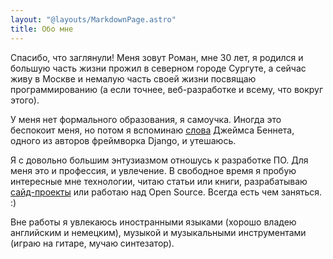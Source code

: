 ```yaml
---
layout: "@layouts/MarkdownPage.astro"
title: Обо мне
---
```


Спасибо, что заглянули! Меня зовут Роман, мне 30 лет, я родился и большую часть жизни прожил в
северном городе Сургуте, а сейчас живу в Москве и немалую часть своей жизни посвящаю
программированию (а если точнее, веб-разработке и всему, что вокруг этого).

У меня нет формального образования, я самоучка. Иногда это беспокоит меня, но потом я
вспоминаю <a href="https://t.ly/iz7o">слова</a> Джеймса Беннета, одного из авторов фреймворка Django,
и утешаюсь.

Я с довольно большим энтузиазмом отношусь к разработке ПО. Для меня это и профессия, и
увлечение. В свободное время я пробую интересные мне технологии, читаю статьи или книги,
разрабатываю <a href="/projects">сайд-проекты</a> или работаю над Open Source. Всегда есть чем
заняться. :)

Вне работы я увлекаюсь иностранными языками (хорошо владею английским и немецким), музыкой и
музыкальными инструментами (играю на гитаре, мучаю синтезатор).
